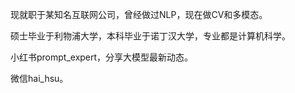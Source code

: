 现就职于某知名互联网公司，曾经做过NLP，现在做CV和多模态。

硕士毕业于利物浦大学，本科毕业于诺丁汉大学，专业都是计算机科学。

小红书prompt_expert，分享大模型最新动态。

微信hai_hsu。
